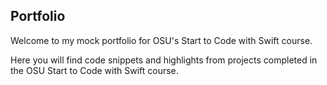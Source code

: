 ## Portfolio

Welcome to my mock portfolio for OSU's Start to Code with Swift course.

Here you will find code snippets and highlights from projects completed in the OSU Start to Code with Swift course.


